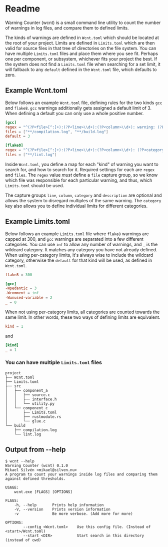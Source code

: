 # Readme
Warning Counter (wcnt) is a small command line utility to count the number of warnings in log files, and compare them to
defined limits. 

The kinds of warnings are defined in `Wcnt.toml` which should be located at the root of your project.
Limits are defined in `Limits.toml` which are then valid for source files in that tree of directories
on the file system. You can have multiple `Limits.toml` files and place them where you see fit. Perhaps one
per component, or subsystem, whichever fits your project the best. If the system does not find a `Limits.toml` file
when searching for a set limit, it will fallback to any `default` defined in the `Wcnt.toml` file, which defaults 
to zero.

## Example Wcnt.toml
Below follows an example `Wcnt.toml` file, defining rules for the two kinds `gcc` and `flake8`. `gcc` warnings 
additionally gets assigned a default limit of 3. When defining a default you can only use a whole positive number.
```toml
[gcc]
regex = "^(?P<file>[^:]+):(?P<line>\\d+):(?P<column>\\d+): warning: (?P<description>.+) \\[(?P<category>.+)\\]"
files = ["**/compilation.log", "**/build.log"]
default = 3

[flake8]
regex = "^(?P<file>[^:]+):(?P<line>\\d+):(?P<column>\\d+): (?P<category>[^\\s]+) (?P<description>.+)$"
files = ["**/lint.log"]
```

Inside `Wcnt.toml`, you define a map for each "kind" of warning you want to search for, and how to search for it.
Required settings for each are `regex` and `files`. The `regex` value *must* define a `file` capture group, so we know
which file was responsible for each particular warning, and thus, which `Limits.toml` should be used. 

The capture groups `line`, `column`, `category` and `description` are optional and allows the system to disregard
multiples of the same warning. The `category` key also allows you to define individual limits for different categories. 

## Example Limits.toml
Below follows an example `Limits.toml` file where `flake8` warnings are capped at 300, and `gcc` warnings are separated
into a few different categories. You can use `inf` to allow any number of warnings, and `_` is the wildcard category.
It matches any category you have not already defined. When using per-category limits, it's always wise to include the
wildcard category, otherwise the `default` for that kind will be used, as defined in `Wcnt.toml`.  
 
```toml
flake8 = 300 

[gcc]
-Wpedantic = 3
-Wcomment = inf
-Wunused-variable = 2 
_ = 0
```
When not using per-category limits, all categories are counted towards the same limit. In other words, these two ways
of defining limits are equivalent.
```toml
kind = 1
```
and
```toml
[kind]
_ = 1
```

### You can have multiple `Limits.toml` files
```plain
project
├── Wcnt.toml
├── Limits.toml
├── src
│   ├── component_a
│   │   ├── source.c
│   │   ├── interface.h
│   │   └── utility.py
│   └── component_c
│       ├── Limits.toml
│       ├── rustmodule.rs
│       └── glue.c
└── build
    ├── compilation.log
    └── lint.log
```

## Output from --help
```plain
$ wcnt --help
Warning Counter (wcnt) 0.1.0
Mikael Silvén <mikael@silven.nu>
A program to count your warnings inside log files and comparing them against defined thresholds.

USAGE:
    wcnt.exe [FLAGS] [OPTIONS]

FLAGS:
    -h, --help       Prints help information
    -V, --version    Prints version information
    -v               Be more verbose. (Add more for more)

OPTIONS:
        --config <Wcnt.toml>    Use this config file. (Instead of <start>/Wcnt.toml)
        --start <DIR>           Start search in this directory (instead of cwd)
```

